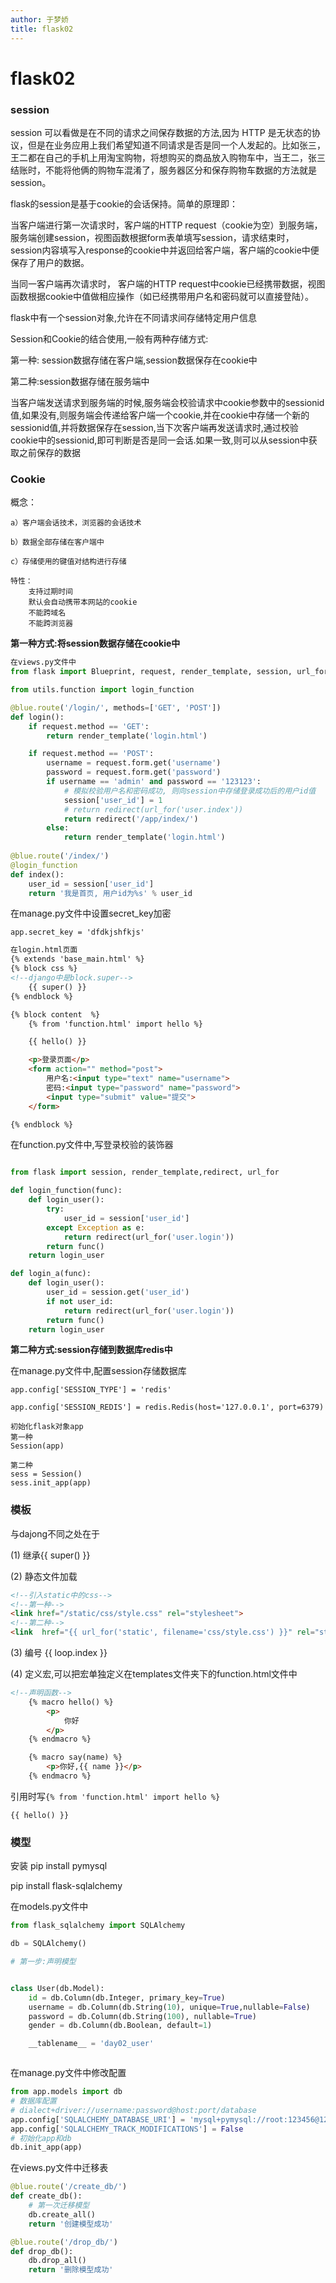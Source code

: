 ```yaml
---
author: 于梦娇
title: flask02
---
```


# flask02

 ### session

 session 可以看做是在不同的请求之间保存数据的方法,因为 HTTP 是无状态的协议，但是在业务应用上我们希望知道不同请求是否是同一个人发起的。比如张三，王二都在自己的手机上用淘宝购物，将想购买的商品放入购物车中，当王二，张三结账时，不能将他俩的购物车混淆了，服务器区分和保存购物车数据的方法就是session。

flask的session是基于cookie的会话保持。简单的原理即：

当客户端进行第一次请求时，客户端的HTTP request（cookie为空）到服务端，服务端创建session，视图函数根据form表单填写session，请求结束时，session内容填写入response的cookie中并返回给客户端，客户端的cookie中便保存了用户的数据。

当同一客户端再次请求时， 客户端的HTTP request中cookie已经携带数据，视图函数根据cookie中值做相应操作（如已经携带用户名和密码就可以直接登陆）。

flask中有一个session对象,允许在不同请求间存储特定用户信息

 Session和Cookie的结合使用,一般有两种存储方式:

第一种: session数据存储在客户端,session数据保存在cookie中

第二种:session数据存储在服务端中

当客户端发送请求到服务端的时候,服务端会校验请求中cookie参数中的sessionid值,如果没有,则服务端会传递给客户端一个cookie,并在cookie中存储一个新的sessionid值,并将数据保存在session,当下次客户端再发送请求时,通过校验cookie中的sessionid,即可判断是否是同一会话.如果一致,则可以从session中获取之前保存的数据

### Cookie

概念：

```
a）客户端会话技术，浏览器的会话技术

b）数据全部存储在客户端中

c）存储使用的键值对结构进行存储

特性：
	支持过期时间
	默认会自动携带本网站的cookie
	不能跨域名
	不能跨浏览器
```

**第一种方式:将session数据存储在cookie中**

```python
在views.py文件中
from flask import Blueprint, request, render_template, session, url_for, redirect

from utils.function import login_function

@blue.route('/login/', methods=['GET', 'POST'])
def login():
    if request.method == 'GET':
        return render_template('login.html')

    if request.method == 'POST':
        username = request.form.get('username')
        password = request.form.get('password')
        if username == 'admin' and password == '123123':
            # 模拟校验用户名和密码成功, 则向session中存储登录成功后的用户id值
            session['user_id'] = 1
            # return redirect(url_for('user.index'))
            return redirect('/app/index/')
        else:
            return render_template('login.html')
        
@blue.route('/index/')
@login_function
def index():
    user_id = session['user_id']
    return '我是首页, 用户id为%s' % user_id
```

在manage.py文件中设置secret_key加密

`app.secret_key = 'dfdkjshfkjs'`

```html
在login.html页面
{% extends 'base_main.html' %}
{% block css %}
<!--django中是block.super-->
    {{ super() }}
{% endblock %}

{% block content  %}
    {% from 'function.html' import hello %}

    {{ hello() }}

    <p>登录页面</p>
    <form action="" method="post">
        用户名:<input type="text" name="username">
        密码:<input type="password" name="password">
        <input type="submit" value="提交">
    </form>

{% endblock %}
```



在function.py文件中,写登录校验的装饰器

```python

from flask import session, render_template,redirect, url_for

def login_function(func):
    def login_user():
        try:
            user_id = session['user_id']
        except Exception as e:
            return redirect(url_for('user.login'))
        return func()
    return login_user

def login_a(func):
    def login_user():
        user_id = session.get('user_id')
        if not user_id:
            return redirect(url_for('user.login'))
        return func()
    return login_user
```

**第二种方式:session存储到数据库redis中**

  在manage.py文件中,配置session存储数据库

`app.config['SESSION_TYPE'] = 'redis'`

`app.config['SESSION_REDIS'] = redis.Redis(host='127.0.0.1', port=6379)`

```
初始化flask对象app
第一种
Session(app)

第二种
sess = Session()
sess.init_app(app)
```

### 模板

与dajong不同之处在于

(1) 继承{{ super() }}

(2) 静态文件加载

```html
<!--引入static中的css-->
<!--第一种-->
<link href="/static/css/style.css" rel="stylesheet">
<!--第二种-->
<link  href="{{ url_for('static', filename='css/style.css') }}" rel="stylesheet">

```

(3) 编号 {{ loop.index }}

(4) 定义宏,可以把宏单独定义在templates文件夹下的function.html文件中

```html
<!--声明函数-->
    {% macro hello() %}
        <p>
            你好
        </p>
    {% endmacro %}

    {% macro say(name) %}
        <p>你好,{{ name }}</p>
    {% endmacro %}
```

引用时写`{% from 'function.html' import hello %}`

`{{ hello() }}`

### 模型

安装 pip install pymysql

pip install flask-sqlalchemy



在models.py文件中

```python
from flask_sqlalchemy import SQLAlchemy

db = SQLAlchemy()

# 第一步:声明模型


class User(db.Model):
    id = db.Column(db.Integer, primary_key=True)
    username = db.Column(db.String(10), unique=True,nullable=False)
    password = db.Column(db.String(100), nullable=True)
    gender = db.Column(db.Boolean, default=1)

    __tablename__ = 'day02_user'



```



在manage.py文件中修改配置

```python
from app.models import db
# 数据库配置
# dialect+driver://username:password@host:port/database
app.config['SQLALCHEMY_DATABASE_URI'] = 'mysql+pymysql://root:123456@127.0.0.1:3306/flask6'
app.config['SQLALCHEMY_TRACK_MODIFICATIONS'] = False
# 初始化app和db
db.init_app(app)
```

在views.py文件中迁移表

```python
@blue.route('/create_db/')
def create_db():
    # 第一次迁移模型
    db.create_all()
    return '创建模型成功'

@blue.route('/drop_db/')
def drop_db():
    db.drop_all()
    return '删除模型成功'
```


